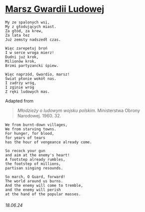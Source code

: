 # [Marsz Gwardii Ludowej](https://open.spotify.com/track/2hsVl7Y2cnFTynceZtAxxY)
```
My ze spalonych wsi,
My z głodujących miast.
Za głód, za krew, 
Za lata łez
Już zemsty nadszedł czas.

Więc zarepetuj broń
I w serce wroga mierz!
Dudni już krok,
Milionów krok,
Brzmi partyzancki śpiew.

Więc naprzód, Gwardio, marsz!
Świat płonie wokół nas.
I zadrży wróg,
I zginie wróg
Z ręki ludowych mas.
```
Adapted from
> *Młodzieży o ludowym wojsku polskim.* Ministerstwa Obrony Narodowej. 1960. 32.
```
We from burnt-down villages,
We from starving towns.
For hunger, for blood,
for years of tears
has the hour of vengeance already come.

So recock your gun
and aim at the enemy's heart!
A footstep already rumbles,
the footstep of millions,
partisan singing resounds.

So march, O Guard, forward!
The world around us burns.
And the enemy will come to tremble,
and the enemy will perish
at the hand of the popular masses.
```
###### 18.06.24
